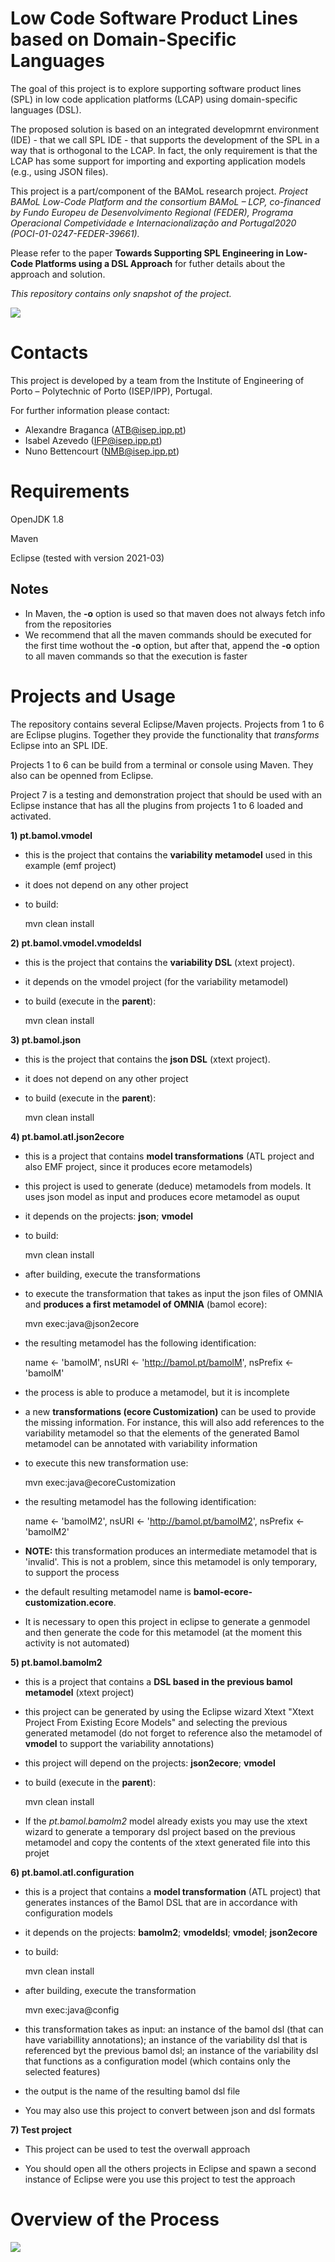 # Low Code Software Product Lines based on Domain-Specific Languages

The goal of this project is to explore supporting software product lines (SPL) in low code application platforms (LCAP) using domain-specific languages (DSL). 

The proposed solution is based on an integrated developmrnt environment (IDE) - that we call SPL IDE - that supports the development of the SPL in a way that is orthogonal to the LCAP. In fact, the only requirement is that the LCAP has some support for importing and exporting application models (e.g., using JSON files).

This project is a part/component of the BAMoL research project. *Project BAMoL Low-Code Platform and the consortium BAMoL – LCP, co-financed by Fundo Europeu de Desenvolvimento Regional (FEDER), Programa Operacional Competividade e Internacionalização and Portugal2020 (POCI-01-0247-FEDER-39661).*

Please refer to the paper **Towards Supporting SPL Engineering in Low-Code Platforms using a DSL Approach** for futher details about the approach and solution.

*This repository contains only snapshot of the project.*

![](process-lcap-splide.png)

# Contacts

This project is developed by a team from the Institute of Engineering of Porto – Polytechnic of Porto (ISEP/IPP), Portugal.

For further information please contact:
 - Alexandre Braganca (ATB@isep.ipp.pt)
 - Isabel Azevedo (IFP@isep.ipp.pt)
 - Nuno Bettencourt (NMB@isep.ipp.pt)

# Requirements

  OpenJDK 1.8
  
  Maven

  Eclipse (tested with version 2021-03)    

## Notes

- In Maven, the **-o** option is used so that maven does not always fetch info from the repositories 
- We recommend that all the maven commands should be executed for the first time wothout the **-o** option, but after that, append the **-o** option to all maven commands so that the execution is faster 
  
# Projects and Usage

The repository contains several Eclipse/Maven projects. Projects from 1 to 6 are Eclipse plugins. Together they provide the functionality that *transforms* Eclipse into an SPL IDE.

Projects 1 to 6 can be build from a terminal or console using Maven. They also can be openned from Eclipse. 

Project 7 is a testing and demonstration project that should be used with an Eclipse instance that has all the plugins from projects 1 to 6 loaded and activated.

**1) pt.bamol.vmodel**
	
 * this is the project that contains the **variability metamodel** used in this example (emf project)
 * it does not depend on any other project
 * to build:
 
	mvn clean install  

**2) pt.bamol.vmodel.vmodeldsl**
	
 * this is the project that contains the **variability DSL** (xtext project). 
 * it depends on the vmodel project (for the variability metamodel)
 * to build (execute in the **parent**):
 
	mvn clean install  

**3) pt.bamol.json**
	
 * this is the project that contains the **json DSL** (xtext project). 
 * it does not depend on any other project
 * to build (execute in the **parent**):
 
	mvn clean install  
	
**4) pt.bamol.atl.json2ecore**
	
 * this is a project that contains **model transformations** (ATL project and also EMF project, since it produces ecore metamodels)
 * this project is used to generate (deduce) metamodels from models. It uses json model as input and produces ecore metamodel as ouput
 * it depends on the projects: **json**; **vmodel**
 * to build:
 
	mvn clean install  
	
 * after building, execute the transformations
 * to execute the transformation that takes as input the json files of OMNIA and **produces a first metamodel of OMNIA** (bamol ecore):
 
	mvn exec:java@json2ecore
	
 * the resulting metamodel has the following identification:

	name <- 'bamolM',
	nsURI <- 'http://bamol.pt/bamolM',
	nsPrefix <- 'bamolM'
	
 * the process is able to produce a metamodel, but it is incomplete
 * a new **transformations (ecore Customization)** can be used to provide the missing information. For instance, this will also add references to the variability metamodel so that the elements of the generated Bamol metamodel can be annotated with variability information
 * to execute this new transformation use:
 
	mvn exec:java@ecoreCustomization
	
 * the resulting metamodel has the following identification:

	name <- 'bamolM2',
	nsURI <- 'http://bamol.pt/bamolM2',
	nsPrefix <- 'bamolM2'
 	 	
 * **NOTE:** this transformation produces an intermediate metamodel that is 'invalid'. This is not a problem, since this metamodel is only temporary, to support the process
 * the default resulting metamodel name is **bamol-ecore-customization.ecore**.
 * It is necessary to open this project in eclipse to generate a genmodel and then generate the code for this metamodel (at the moment this activity is not automated)
 
**5) pt.bamol.bamolm2** 	

 * this is a project that contains a **DSL based in the previous bamol metamodel** (xtext project)
 * this project can be generated by using the Eclipse wizard Xtext  "Xtext Project From Existing Ecore Models" and selecting the previous generated metamodel (do not forget to reference also the metamodel of **vmodel** to support the variability annotations)
 * this project will depend on the projects: **json2ecore**; **vmodel**
 * to build (execute in the **parent**):	
 
	mvn clean install  

 * If the *pt.bamol.bamolm2* model already exists you may use the xtext wizard to generate a temporary dsl project based on the previous metamodel and copy the contents of the xtext generated file into this projet   
	
**6) pt.bamol.atl.configuration** 

 * this is a project that contains a **model transformation** (ATL project) that generates instances of the Bamol DSL that are in accordance with configuration models
 * it depends on the projects: **bamolm2**; **vmodeldsl**; **vmodel**; **json2ecore**
 * to build:
 
	mvn clean install  
	
 * after building, execute the transformation
 
	mvn exec:java@config
	
 * this transformation takes as input: an instance of the bamol dsl (that can have variabillity annotations); an instance of the variability dsl that is referenced byt the previous bamol dsl; an instance of the variability dsl that functions as a configuration model (which contains only the selected features)
 * the output is the name of the resulting bamol dsl file	

 * You may also use this project to convert between json and dsl formats 
 
**7) Test project**

 * This project can be used to test the overwall approach
 
 * You should open all the others projects in Eclipse and spawn a second instance of Eclipse were you use this project to test the approach

# Overview of the Process 

![](process1.jpg)	
